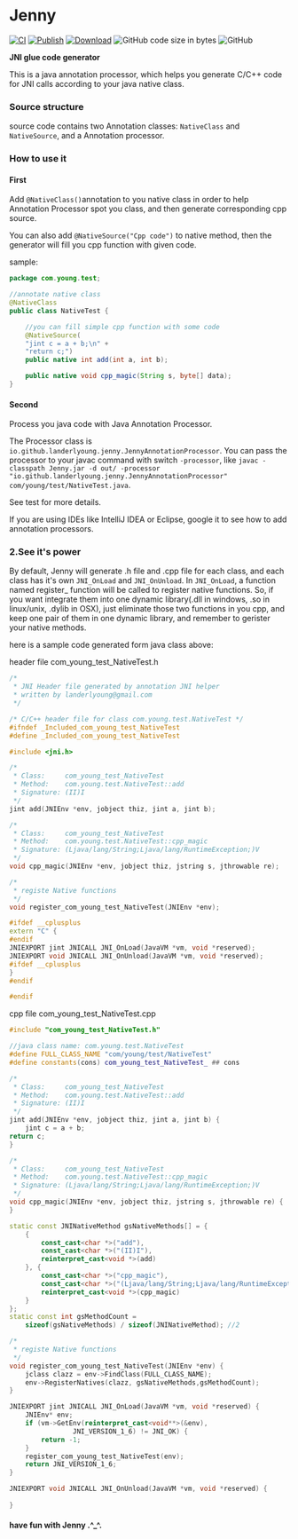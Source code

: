 # Jenny

[![CI][CI_B]][CI]  [![Publish][PUB_B]][PUB] [![Download][BT_B]][BT] ![GitHub code size in bytes][CS_B] ![GitHub][LC_B]

[CI_B]: https://github.com/LanderlYoung/Jenny/workflows/Android%20CI/badge.svg
[CI]: https://github.com/LanderlYoung/Jenny/actions?workflow=Android+CI
[PUB_B]: https://github.com/LanderlYoung/Jenny/workflows/Publish/badge.svg
[PUB]: https://github.com/LanderlYoung/Jenny/actions?workflow=Publish
[BT_B]: https://api.bintray.com/packages/landerlyoung/maven/jenny-annotation/images/download.svg
[BT]: https://bintray.com/landerlyoung/maven
[CS_B]: https://img.shields.io/github/languages/code-size/LanderlYoung/Jenny
[LC_B]: https://img.shields.io/github/license/LanderlYoung/Jenny

**JNI glue code generator**

This is a java annotation processor, which helps you generate C/C++ code for JNI calls according to your java native class.

### Source structure
source code contains two Annotation classes: `NativeClass` and `NativeSource`, and a Annotation processor.

### How to use it

#### First

Add `@NativeClass()`annotation to you native class in order to help Annotation Processor spot you class, and then generate corresponding cpp source.

You can also add `@NativeSource("Cpp code")` to native method, then the generator will fill you cpp function with given code.

sample:

```java
package com.young.test;

//annotate native class
@NativeClass
public class NativeTest {

    //you can fill simple cpp function with some code
    @NativeSource(
    "jint c = a + b;\n" +
    "return c;")
    public native int add(int a, int b);

    public native void cpp_magic(String s, byte[] data);
}
```


#### Second

Process you java code with Java Annotation Processor.

The Processor class is `io.github.landerlyoung.jenny.JennyAnnotationProcessor`. You can pass the processor to your javac command with switch `-processor`, like `javac -classpath Jenny.jar -d out/ -processor "io.github.landerlyoung.jenny.JennyAnnotationProcessor"  com/young/test/NativeTest.java`.

See test for more details.


If you are using IDEs like IntelliJ IDEA or Eclipse, google it to see how to add annotation processors.

### 2.See it's power

By default, Jenny will generate .h file and .cpp file for each class, and each class has it's own `JNI_OnLoad` and `JNI_OnUnload`. In `JNI_OnLoad`, a function named register_<java class name> function will be called to register native functions. So, if you want integrate them into one dynamic library(.dll in windows, .so in linux/unix, .dylib in OSX), just eliminate those two functions in you cpp, and keep one pair of them in one dynamic library, and remember to gerister your native methods.

here is a sample code generated form java class above:

header file com_young_test_NativeTest.h
```cpp
/* 
 * JNI Header file generated by annotation JNI helper
 * written by landerlyoung@gmail.com
 */

/* C/C++ header file for class com.young.test.NativeTest */
#ifndef _Included_com_young_test_NativeTest
#define _Included_com_young_test_NativeTest

#include <jni.h>

/*
 * Class:     com_young_test_NativeTest
 * Method:    com.young.test.NativeTest::add
 * Signature: (II)I
 */
jint add(JNIEnv *env, jobject thiz, jint a, jint b);

/*
 * Class:     com_young_test_NativeTest
 * Method:    com.young.test.NativeTest::cpp_magic
 * Signature: (Ljava/lang/String;Ljava/lang/RuntimeException;)V
 */
void cpp_magic(JNIEnv *env, jobject thiz, jstring s, jthrowable re);

/*
 * registe Native functions
 */
void register_com_young_test_NativeTest(JNIEnv *env);

#ifdef __cplusplus
extern "C" {
#endif
JNIEXPORT jint JNICALL JNI_OnLoad(JavaVM *vm, void *reserved);
JNIEXPORT void JNICALL JNI_OnUnload(JavaVM *vm, void *reserved);
#ifdef __cplusplus
}
#endif

#endif
```

cpp file com_young_test_NativeTest.cpp

```cpp
#include "com_young_test_NativeTest.h"

//java class name: com.young.test.NativeTest
#define FULL_CLASS_NAME "com/young/test/NativeTest"
#define constants(cons) com_young_test_NativeTest_ ## cons

/*
 * Class:     com_young_test_NativeTest
 * Method:    com.young.test.NativeTest::add
 * Signature: (II)I
 */
jint add(JNIEnv *env, jobject thiz, jint a, jint b) {
    jint c = a + b;
return c;
}

/*
 * Class:     com_young_test_NativeTest
 * Method:    com.young.test.NativeTest::cpp_magic
 * Signature: (Ljava/lang/String;Ljava/lang/RuntimeException;)V
 */
void cpp_magic(JNIEnv *env, jobject thiz, jstring s, jthrowable re) {
}

static const JNINativeMethod gsNativeMethods[] = {
    {
        const_cast<char *>("add"),
        const_cast<char *>("(II)I"),
        reinterpret_cast<void *>(add)
    }, {
        const_cast<char *>("cpp_magic"),
        const_cast<char *>("(Ljava/lang/String;Ljava/lang/RuntimeException;)V"),
        reinterpret_cast<void *>(cpp_magic)
    }
};
static const int gsMethodCount =
    sizeof(gsNativeMethods) / sizeof(JNINativeMethod); //2

/*
 * registe Native functions
 */
void register_com_young_test_NativeTest(JNIEnv *env) {
    jclass clazz = env->FindClass(FULL_CLASS_NAME);
    env->RegisterNatives(clazz, gsNativeMethods,gsMethodCount);
}

JNIEXPORT jint JNICALL JNI_OnLoad(JavaVM *vm, void *reserved) {
    JNIEnv* env;
    if (vm->GetEnv(reinterpret_cast<void**>(&env),
                JNI_VERSION_1_6) != JNI_OK) {
        return -1;
    }
    register_com_young_test_NativeTest(env);
    return JNI_VERSION_1_6;
}

JNIEXPORT void JNICALL JNI_OnUnload(JavaVM *vm, void *reserved) {
    
}
```

#### have fun with Jenny .^_^.

